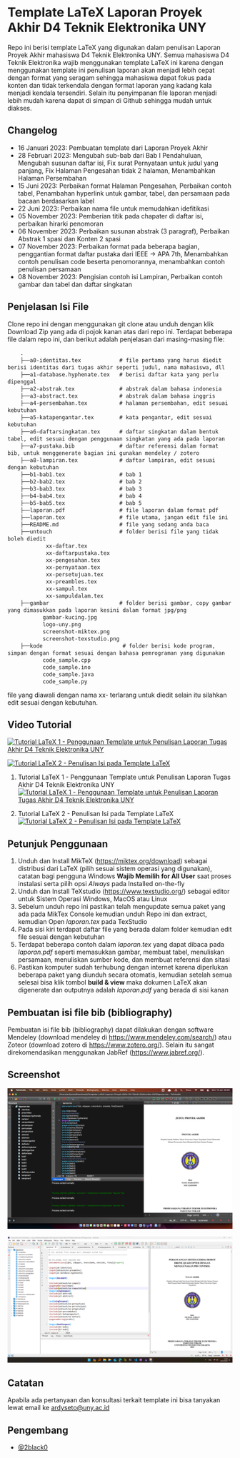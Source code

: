 
# Template LaTeX Laporan Proyek Akhir D4 Teknik Elektronika UNY

Repo ini berisi template LaTeX yang digunakan dalam penulisan Laporan Proyek Akhir mahasiswa D4 Teknik Elektronika UNY. Semua mahasiswa D4 Teknik Elektronika wajib menggunakan template LaTeX ini karena dengan menggunakan template ini penulisan laporan akan menjadi lebih cepat dengan format yang seragam sehingga mahasiswa dapat fokus pada konten dan tidak terkendala dengan format laporan yang kadang kala menjadi kendala tersendiri. Selain itu penyimpanan file laporan menjadi lebih mudah karena dapat di simpan di Github sehingga mudah untuk diakses.

## Changelog

- 16 Januari 2023: Pembuatan template dari Laporan Proyek Akhir
- 28 Februari 2023: Mengubah sub-bab dari Bab I Pendahuluan, Mengubah susunan daftar isi, Fix surat Pernyataan untuk judul yang panjang, Fix Halaman Pengesahan tidak 2 halaman, Menambahkan Halaman Persembahan
- 15 Juni 2023: Perbaikan format Halaman Pengesahan, Perbaikan contoh tabel, Penambahan hyperlink untuk gambar, tabel, dan persamaan pada bacaan berdasarkan label
- 22 Juni 2023: Perbaikan nama file untuk memudahkan idefitikasi
- 05 November 2023: Pemberian titik pada chapater di daftar isi, perbaikan hirarki penomoran
- 06 November 2023: Perbaikan susunan abstrak (3 paragraf), Perbaikan Abstrak 1 spasi dan Konten 2 spasi
- 07 November 2023: Perbaikan format pada beberapa bagian, penggantian format daftar pustaka dari IEEE -> APA 7th, Menambahkan contoh penulisan code beserta penomorannya, menambahkan contoh penulisan persamaan
- 08 November 2023: Pengisian contoh isi Lampiran, Perbaikan contoh gambar dan tabel dan daftar singkatan

## Penjelasan Isi File

Clone repo ini dengan menggunakan git clone atau unduh dengan klik Download Zip yang ada di pojok kanan atas dari repo ini. Terdapat beberapa file dalam repo ini, dan berikut adalah penjelasan dari masing-masing file:

        .
        ├──a0-identitas.tex            # file pertama yang harus diedit berisi identitas dari tugas akhir seperti judul, nama mahasiswa, dll
        ├──a1-database.hyphenate.tex   # berisi daftar kata yang perlu dipenggal
        ├──a2-abstrak.tex              # abstrak dalam bahasa indonesia
        ├──a3-abstract.tex             # abstrak dalam bahasa inggris
        ├──a4-persembahan.tex          # halaman persembahan, edit sesuai kebutuhan
        ├──a5-katapengantar.tex        # kata pengantar, edit sesuai kebutuhan
        ├──a6-daftarsingkatan.tex      # daftar singkatan dalam bentuk tabel, edit sesuai dengan penggunaan singkatan yang ada pada laporan
        ├──a7-pustaka.bib              # daftar referensi dalam format bib, untuk menggenerate bagian ini gunakan mendeley / zotero
        ├──a8-lampiran.tex             # daftar lampiran, edit sesuai dengan kebutuhan
        ├──b1-bab1.tex                 # bab 1
        ├──b2-bab2.tex                 # bab 2
        ├──b3-bab3.tex                 # bab 3
        ├──b4-bab4.tex                 # bab 4
        ├──b5-bab5.tex                 # bab 5
        ├──laporan.pdf                 # file laporan dalam format pdf
        ├──laporan.tex                 # file utama, jangan edit file ini 
        ├──README.md                   # file yang sedang anda baca
        ├──untouch                     # folder berisi file yang tidak boleh diedit 
                xx-daftar.tex               
                xx-daftarpustaka.tex        
                xx-pengesahan.tex           
                xx-pernyataan.tex           
                xx-persetujuan.tex          
                xx-preambles.tex            
                xx-sampul.tex               
                xx-sampuldalam.tex          
        ├──gambar                      # folder berisi gambar, copy gambar yang dimasukkan pada laporan kesini dalam format jpg/png
               gambar-kucing.jpg
               logo-uny.png
               screenshot-miktex.png
               screenshot-texstudio.png
        ├──kode                         # folder berisi kode program, simpan dengan format sesuai dengan bahasa pemrograman yang digunakan
               code_sample.cpp
               code_sample.ino
               code_sample.java
               code_sample.py

file yang diawali dengan nama xx- terlarang untuk diedit selain itu silahkan edit sesuai dengan kebutuhan.

## Video Tutorial
[![Tutorial LaTeX 1 - Penggunaan Template untuk Penulisan Laporan Tugas Akhir D4 Teknik Elektronika UNY](https://www.youtube.com/watch?v=lnPTVrOGB90/maxresdefault.jpg)](https://www.youtube.com/watch?v=lnPTVrOGB90)

[![Tutorial LaTeX 2 - Penulisan Isi pada Template LaTeX](https://www.youtube.com/watch?v=4Qk_2pknhsM/maxresdefault.jpg)](https://www.youtube.com/watch?v=4Qk_2pknhsM)

1. Tutorial LaTeX 1 - Penggunaan Template untuk Penulisan Laporan Tugas Akhir D4 Teknik Elektronika UNY
[![Tutorial LaTeX 1 - Penggunaan Template untuk Penulisan Laporan Tugas Akhir D4 Teknik Elektronika UNY](https://i.ytimg.com/vi/lnPTVrOGB90/hqdefault.jpg)](https://www.youtube.com/watch?v=lnPTVrOGB90)

1. Tutorial LaTeX 2 - Penulisan Isi pada Template LaTeX
[![Tutorial LaTeX 2 - Penulisan Isi pada Template LaTeX](https://i.ytimg.com/vi/4Qk_2pknhsM/hqdefault.jpg)](https://www.youtube.com/watch?v=4Qk_2pknhsM)

## Petunjuk Penggunaan
1. Unduh dan Install MikTeX (https://miktex.org/download) sebagai distribusi dari LaTeX (pilih sesuai sistem operasi yang digunakan), catatan bagi pengguna Windows **Wajib Memilih for All User** saat proses instalasi serta pilih opsi _Always_ pada Installed on-the-fly
2. Unduh dan Install TeXstudio (https://www.texstudio.org/) sebagai editor untuk Sistem Operasi Windows, MacOS atau Linux
3. Sebelum unduh repo ini pastikan telah mengupdate semua paket yang ada pada MikTex Console kemudian unduh Repo ini dan extract, kemudian Open _laporan.tex_ pada TexStudio
4. Pada sisi kiri terdapat daftar file yang berada dalam folder kemudian edit file sesuai dengan kebutuhan
5. Terdapat beberapa contoh dalam _laporan.tex_ yang dapat dibaca pada _laporan.pdf_ seperti memasukkan gambar, membuat tabel, menuliskan persamaan, menuliskan sumber kode, dan membuat referensi dan sitasi
6. Pastikan komputer sudah terhubung dengan internet karena diperlukan beberapa paket yang diunduh secara otomatis, kemudian setelah semua selesai bisa klik tombol **build & view** maka dokumen LaTeX akan digenerate dan outputnya adalah _laporan.pdf_ yang berada di sisi kanan

## Pembuatan isi file bib (bibliography)
Pembuatan isi file bib (bibliography) dapat dilakukan dengan software Mendeley (download mendeley di https://www.mendeley.com/search/) atau Zoteor (download zotero di https://www.zotero.org/). Selain itu sangat direkomendasikan menggunakan JabRef (https://www.jabref.org/).

## Screenshot
![TexStudio on MacOS](gambar/screenshot-texstudio-macos.png "TexStudio on MacOS")

![TexStudio on Windows](gambar/screenshot-texstudio-windows.png "TexStudio on Windows")

## Catatan
Apabila ada pertanyaan dan konsultasi terkait template ini bisa tanyakan lewat email ke ardyseto@uny.ac.id

## Pengembang

- [@2black0](https://www.github.com/2black0)

